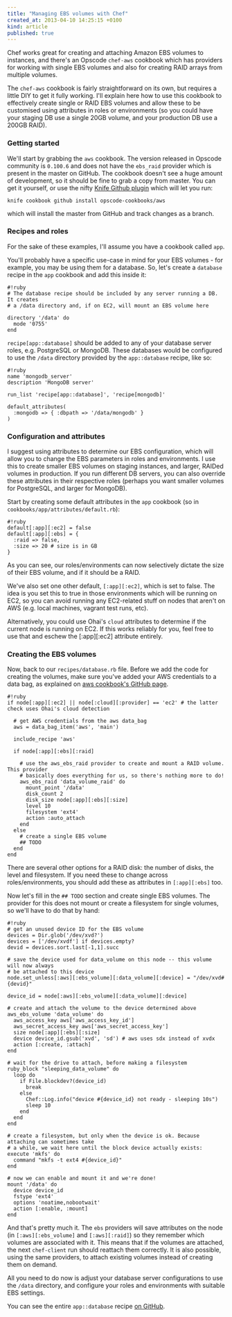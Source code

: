 ```yaml
---
title: "Managing EBS volumes with Chef"
created_at: 2013-04-10 14:25:15 +0100
kind: article
published: true
---
```


Chef works great for creating and attaching Amazon EBS volumes to instances, and there's an Opscode `chef-aws` cookbook which has providers for working with single EBS volumes and also for creating RAID arrays from multiple volumes.

The `chef-aws` cookbook is fairly straightforward on its own, but requires a little DIY to get it fully working. I'll explain here how to use this cookbook to effectively create single or RAID EBS volumes and allow these to be customised using attributes in roles or environments (so you could have your staging DB use a single 20GB volume, and your production DB use a 200GB RAID).

<!-- more -->

### Getting started

We'll start by grabbing the `aws` cookbook. The version released in Opscode community is `0.100.6` and does not have the `ebs_raid` provider which is present in the master on GitHub. The cookbook doesn't see a huge amount of development, so it should be fine to grab a copy from master. You can get it yourself, or use the nifty [Knife Github plugin](https://github.com/websterclay/knife-github-cookbooks) which will let you run:

    knife cookbook github install opscode-cookbooks/aws 

which will install the master from GitHub and track changes as a branch.

### Recipes and roles

For the sake of these examples, I'll assume you have a cookbook called `app`.

You'll probably have a specific use-case in mind for your EBS volumes - for example, you may be using them for a database. So, let's create a `database` recipe in the `app` cookbook and add this inside it:

    #!ruby
    # The database recipe should be included by any server running a DB. It creates
    # a /data directory and, if on EC2, will mount an EBS volume here

    directory '/data' do
      mode '0755'
    end

`recipe[app::database]` should be added to any of your database server roles, e.g. PostgreSQL or MongoDB. These databases would be configured to use the `/data` directory provided by the `app::database` recipe, like so:

    #!ruby
    name 'mongodb_server'
    description 'MongoDB server'

    run_list 'recipe[app::database]', 'recipe[mongodb]'

    default_attributes(
      :mongodb => { :dbpath => '/data/mongodb' }
    )

### Configuration and attributes

I suggest using attributes to determine our EBS configuration, which will allow you to change the EBS parameters in roles and environments. I use this to create smaller EBS volumes on staging instances, and larger, RAIDed volumes in production. If you run different DB servers, you can also override these attributes in their respective roles (perhaps you want smaller volumes for PostgreSQL, and larger for MongoDB).

Start by creating some default attributes in the `app` cookbook (so in `cookbooks/app/attributes/default.rb`):

    #!ruby
    default[:app][:ec2] = false
    default[:app][:ebs] = {
      :raid => false,
      :size => 20 # size is in GB
    }

As you can see, our roles/environments can now selectively dictate the size of their EBS volume, and if it should be a RAID.

We've also set one other default, `[:app][:ec2]`, which is set to false. The idea is you set this to true in those environments which will be running on EC2, so you can avoid running any EC2-related stuff on nodes that aren't on AWS (e.g. local machines, vagrant test runs, etc).

Alternatively, you could use Ohai's `cloud` attributes to determine if the current node is running on EC2. If this works reliably for you, feel free to use that and eschew the [:app][:ec2] attribute entirely.

### Creating the EBS volumes

Now, back to our `recipes/database.rb` file. Before we add the code for creating the volumes, make sure you've added your AWS credentials to a data bag, as explained on [aws cookbook's GitHub page](https://github.com/opscode-cookbooks/aws#aws-credentials).

    #!ruby
    if node[:app][:ec2] || node[:cloud][:provider] == 'ec2' # the latter check uses Ohai's cloud detection

      # get AWS credentials from the aws data_bag
      aws = data_bag_item('aws', 'main')

      include_recipe 'aws'

      if node[:app][:ebs][:raid]

        # use the aws_ebs_raid provider to create and mount a RAID volume. This provider 
        # basically does everything for us, so there's nothing more to do!
        aws_ebs_raid 'data_volume_raid' do
          mount_point '/data'
          disk_count 2
          disk_size node[:app][:ebs][:size]
          level 10
          filesystem 'ext4'
          action :auto_attach
        end
      else
        # create a single EBS volume
        ## TODO
      end
    end

There are several other options for a RAID disk: the number of disks, the level and filesystem. If you need these to change across roles/environments, you should add these as attributes in `[:app][:ebs]` too.

Now let's fill in the `## TODO` section and create single EBS volumes. The provider for this does not mount or create a filesystem for single volumes, so we'll have to do that by hand:

    #!ruby
    # get an unused device ID for the EBS volume
    devices = Dir.glob('/dev/xvd?')
    devices = ['/dev/xvdf'] if devices.empty?
    devid = devices.sort.last[-1,1].succ

    # save the device used for data_volume on this node -- this volume will now always
    # be attached to this device
    node.set_unless[:aws][:ebs_volume][:data_volume][:device] = "/dev/xvd#{devid}"

    device_id = node[:aws][:ebs_volume][:data_volume][:device]

    # create and attach the volume to the device determined above
    aws_ebs_volume 'data_volume' do
      aws_access_key aws['aws_access_key_id']
      aws_secret_access_key aws['aws_secret_access_key']
      size node[:app][:ebs][:size]
      device device_id.gsub('xvd', 'sd') # aws uses sdx instead of xvdx
      action [:create, :attach]
    end

    # wait for the drive to attach, before making a filesystem
    ruby_block "sleeping_data_volume" do
      loop do
        if File.blockdev?(device_id)
          break
        else
          Chef::Log.info("device #{device_id} not ready - sleeping 10s")
          sleep 10
        end
      end
    end

    # create a filesystem, but only when the device is ok. Because attaching can sometimes take
    # a while, we wait here until the block device actually exists:
    execute 'mkfs' do
      command "mkfs -t ext4 #{device_id}"
    end

    # now we can enable and mount it and we're done!
    mount '/data' do
      device device_id
      fstype 'ext4'
      options 'noatime,nobootwait'
      action [:enable, :mount]
    end

And that's pretty much it. The `ebs` providers will save attributes on the node (in `[:aws][:ebs_volume]` and `[:aws][:raid]`) so they remember which volumes are associated with it. This means that if the volumes are attached, the next `chef-client` run should reattach them correctly. It is also possible, using the same providers, to attach existing volumes instead of creating them on demand.

All you need to do now is adjust your database server configurations to use the `/data` directory, and configure your roles and environments with suitable EBS settings.

You can see the entire `app::database` recipe [on GitHub](https://gist.github.com/clarkdave/5477434).